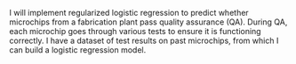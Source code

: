 I will implement regularized logistic regression to predict whether microchips from a fabrication
plant pass quality assurance (QA). 
During QA, each microchip goes through various tests to ensure it is functioning correctly.
I have a dataset of test results on past microchips, from which I can build a logistic regression model.